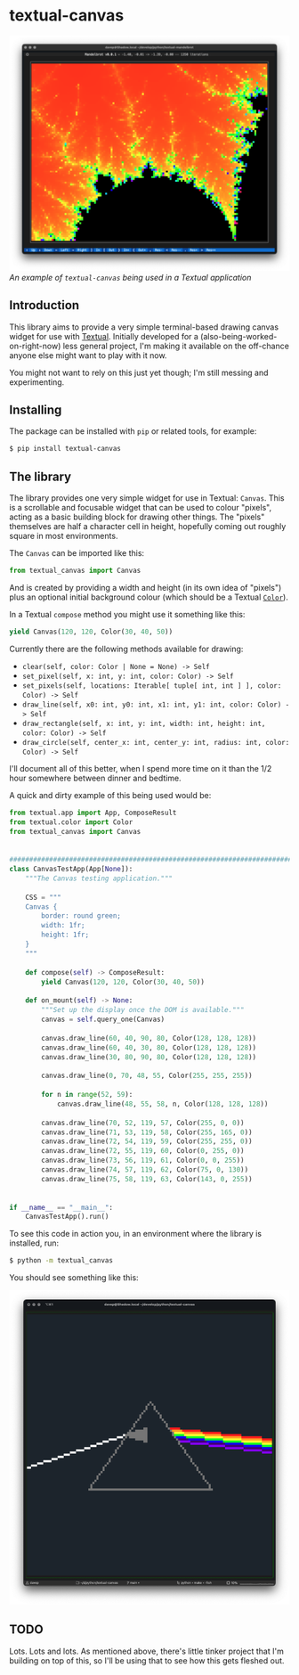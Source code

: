 # textual-canvas

![Being used for textual-mandelbrot](https://raw.githubusercontent.com/davep/textual-canvas/main/img/textual-mandelbrot.png)
*An example of `textual-canvas` being used in a Textual application*

## Introduction

This library aims to provide a very simple terminal-based drawing canvas
widget for use with [Textual](https://textual.textualize.io/). Initially
developed for a (also-being-worked-on-right-now) less general project, I'm
making it available on the off-chance anyone else might want to play with it
now.

You might not want to rely on this just yet though; I'm still messing and
experimenting.

## Installing

The package can be installed with `pip` or related tools, for example:

```sh
$ pip install textual-canvas
```

## The library

The library provides one very simple widget for use in Textual: `Canvas`.
This is a scrollable and focusable widget that can be used to colour
"pixels", acting as a basic building block for drawing other things. The
"pixels" themselves are half a character cell in height, hopefully coming
out roughly square in most environments.

The `Canvas` can be imported like this:

```python
from textual_canvas import Canvas
```

And is created by providing a width and height (in its own idea of "pixels")
plus an optional initial background colour (which should be a Textual
[`Color`](https://textual.textualize.io/api/color/#textual.color.Color)).

In a Textual `compose` method you might use it something like this:

```python
yield Canvas(120, 120, Color(30, 40, 50))
```

Currently there are the following methods available for drawing:

- `clear(self, color: Color | None = None) -> Self`
- `set_pixel(self, x: int, y: int, color: Color) -> Self`
- `set_pixels(self, locations: Iterable[ tuple[ int, int ] ], color: Color) -> Self`
- `draw_line(self, x0: int, y0: int, x1: int, y1: int, color: Color) -> Self`
- `draw_rectangle(self, x: int, y: int, width: int, height: int, color: Color) -> Self`
- `draw_circle(self, center_x: int, center_y: int, radius: int, color: Color) -> Self`

I'll document all of this better, when I spend more time on it than the 1/2
hour somewhere between dinner and bedtime.

A quick and dirty example of this being used would be:

```python
from textual.app import App, ComposeResult
from textual.color import Color
from textual_canvas import Canvas


##############################################################################
class CanvasTestApp(App[None]):
    """The Canvas testing application."""

    CSS = """
    Canvas {
        border: round green;
        width: 1fr;
        height: 1fr;
    }
    """

    def compose(self) -> ComposeResult:
        yield Canvas(120, 120, Color(30, 40, 50))

    def on_mount(self) -> None:
        """Set up the display once the DOM is available."""
        canvas = self.query_one(Canvas)

        canvas.draw_line(60, 40, 90, 80, Color(128, 128, 128))
        canvas.draw_line(60, 40, 30, 80, Color(128, 128, 128))
        canvas.draw_line(30, 80, 90, 80, Color(128, 128, 128))

        canvas.draw_line(0, 70, 48, 55, Color(255, 255, 255))

        for n in range(52, 59):
            canvas.draw_line(48, 55, 58, n, Color(128, 128, 128))

        canvas.draw_line(70, 52, 119, 57, Color(255, 0, 0))
        canvas.draw_line(71, 53, 119, 58, Color(255, 165, 0))
        canvas.draw_line(72, 54, 119, 59, Color(255, 255, 0))
        canvas.draw_line(72, 55, 119, 60, Color(0, 255, 0))
        canvas.draw_line(73, 56, 119, 61, Color(0, 0, 255))
        canvas.draw_line(74, 57, 119, 62, Color(75, 0, 130))
        canvas.draw_line(75, 58, 119, 63, Color(143, 0, 255))


if __name__ == "__main__":
    CanvasTestApp().run()
```

To see this code in action you, in an environment where the library is
installed, run:

```sh
$ python -m textual_canvas
```

You should see something like this:

![Demo code](https://raw.githubusercontent.com/davep/textual-canvas/main/img/textual-canvas.png)

## TODO

Lots. Lots and lots. As mentioned above, there's little tinker project that
I'm building on top of this, so I'll be using that to see how this gets
fleshed out.

[//]: # (README.md ends here)

